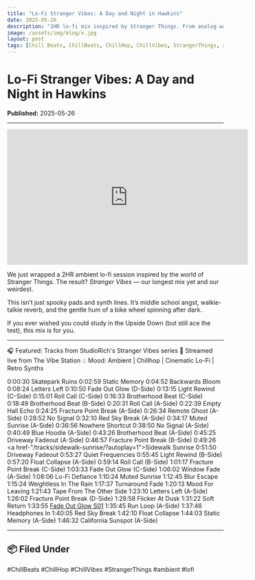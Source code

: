 ```yaml
---
title: "Lo-Fi Stranger Vibes: A Day and Night in Hawkins"
date: 2025-05-26
description: "2HR lo-fi mix inspired by Stranger Things. From analog warmth to otherworldly chill."
image: /assets/img/blog/x.jpg
layout: post
tags: [Chill Beats, ChillBeats, ChillHop, ChillVibes, StrangerThings, ambient, lo-fi]
---
```


# Lo-Fi Stranger Vibes: A Day and Night in Hawkins


**Published:** 2025-05-26  

---

<iframe width="560" height="315" src="https://www.youtube.com/embed/3_U9pLLI6Tk?si=Lr2iOkhznKm96Lnm" title="YouTube video player" frameborder="0" allow="accelerometer; autoplay; clipboard-write; encrypted-media; gyroscope; picture-in-picture; web-share" referrerpolicy="strict-origin-when-cross-origin" allowfullscreen></iframe>

<p>We just wrapped a 2HR ambient lo-fi session inspired by the world of Stranger Things. The result? <em>Stranger Vibes</em> — our longest mix yet and our weirdest.</p>
<p>This isn’t just spooky pads and synth lines. It’s middle school angst, walkie-talkie reverb, and the gentle hum of a bike wheel spinning after dark.</p>
<p>If you ever wished you could study in the Upside Down (but still ace the test), this mix is for you.</p>

---

🎧 Featured: Tracks from StudioRich's Stranger Vibes series
📍 Streamed live from The Vibe Station
💡 Mood: Ambient | Chillhop | Cinematic Lo-Fi | Retro Synths

0:00:30 Skatepark Ruins
0:02:59 Static Memory
0:04:52 Backwards Bloom
0:08:24 Letters Left
0:10:50 Fade Out Glow (D-Side)
0:13:15 Light Rewind (C-Side)
0:15:01 Roll Call (C-Side)
0:16:33 Brotherhood Beat (C-Side)
0:18:49 Brotherhood Beat (B-Side)
0:20:31 Roll Call (A-Side)
0:22:39 Empty Hall Echo
0:24:25 Fracture Point Break (A-Side)
0:26:34 Remote Ghost (A-Side)
0:28:52 No Signal
0:32:10 Red Sky Break (A-Side)
0:34:17 Muted Sunrise (A-Side)
0:36:56 Nowhere Shortcut
0:38:50 No Signal (A-Side)
0:40:49 Blue Hoodie (A-Side)
0:43:26 Brotherhood Beat (A-Side)
0:45:25 Driveway Fadeout (A-Side)
0:46:57 Fracture Point Break (B-Side)
0:49:26 <a href-"/tracks/sidewalk-sunrise/?autoplay=1">Sidewalk Sunrise</a>
0:51:50 Driveway Fadeout
0:53:27 Quiet Frequencies
0:55:45 Light Rewind (B-Side)
0:57:20 Float Collapse (A-Side)
0:59:14 Roll Call (B-Side)
1:01:17 Fracture Point Break (C-Side)
1:03:33 Fade Out Glow (C-Side)
1:06:02 Window Fade (A-Side)
1:08:06 Lo-Fi Defiance
1:10:24 Muted Sunrise
1:12:45 Blur Escape
1:15:24 Weightless In The Rain
1:17:37 Turnaround Fade
1:20:13 Mood For Leaving
1:21:43 Tape From The Other Side
1:23:10 Letters Left (A-Side)
1:26:02 Fracture Point Break (D-Side)
1:28:58 Flicker At Dusk
1:31:22 Soft Return
1:33:55 <a href="/tracks/fade-out-glow-s01">Fade Out Glow S01</a>
1:35:45 Run Loop (A-Side)
1:37:46 Headphones In
1:40:05 Red Sky Break
1:42:10 Float Collapse
1:44:03 Static Memory (A-Side)
1:46:32 California Sunspot (A-Side)

---

## 📦 Filed Under
#ChillBeats #ChillHop #ChillVibes #StrangerThings #ambient #lofi
